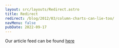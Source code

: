 ```yaml
---
layout: src/layouts/Redirect.astro
title: Redirect
redirect: /blog/2012/03/column-charts-can-lie-too/
navMenu: false
pubDate: 2022-09-17
---
```

<div>
Our article feed can be found <a href="/blog/2012/03/column-charts-can-lie-too/">here</a>
</div>

